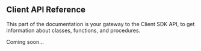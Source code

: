 ## Client API Reference

This part of the documentation is your gateway to the Client SDK API, to get information about classes, functions, and procedures.

Coming soon...
